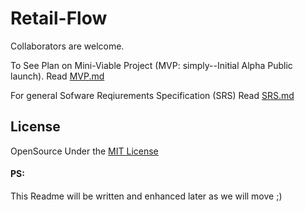 # Retail-Flow



Collaborators are welcome.

To See Plan on Mini-Viable Project (MVP: simply--Initial Alpha Public launch). Read [MVP.md](https://github.com/De-Technocrats/Retail-Flow/blob/main/docs/MVP.md)

For general Sofware Reqiurements Specification (SRS) Read [SRS.md](https://github.com/De-Technocrats/Retail-Flow/blob/main/docs/SRS.md)

## License 
OpenSource Under the [MIT License](https://github.com/De-Technocrats/Retail-Flow/tree/main?tab=MIT-1-ov-file)

#### PS:
This Readme will be written and enhanced later as we will move ;) 
